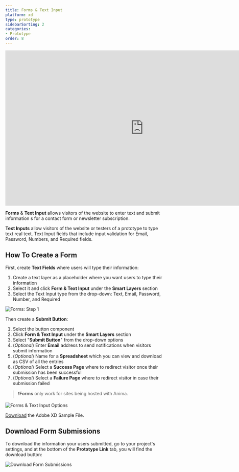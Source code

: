 ```yaml
---
title: Forms & Text Input
platform: xd
type: prototype
sidebarSorting: 2
categories: 
- Prototype
order: 8
---
```

<iframe width="864" height="486" src="https://www.youtube.com/embed/HJ0QmXq3m6c" frameborder="0" allow="accelerometer; autoplay; encrypted-media; gyroscope; picture-in-picture" allowfullscreen></iframe>


**Forms** & **Text Input** allows visitors of the website to enter text and submit information s for a contact form or newsletter subscription.

**Text Inputs** allow visitors of the website or testers of a prototype to type text real text. Text Input fields that include input validation for Email, Password, Numbers, and Required fields.

## How To Create a Form

First, create **Text Fields** where users will type their information:
 1. Create a text layer as a placeholder where you want users to type their information
 2. Select it and click **Form & Text Input** under the **Smart Layers** section
 3. Select the Text Input type from the drop-down: Text, Email, Password, Number, and Required 


![Forms: Step 1](https://p46.f4.n0.cdn.getcloudapp.com/items/eDuxNKP4/Text%20Input%402x.png?v=dec0d2a43e6af0ba2bfbbcb370e6c974)

 
Then create a **Submit Button**:
 1. Select the button component
 2. Click **Form & Text Input** under the **Smart Layers** section
 3. Select "**Submit Button**" from the drop-down options
 4. (*Optional*)  Enter **Email** address to send notifications when visitors submit information
 5. (*Optional*)  Name for a **Spreadsheet** which you can view and download as CSV of all the entries
 6. (*Optional*)  Select a **Success Page**    where to redirect visitor once their submission has been successful
 7. (*Optional*) Select a **Failure Page** where to redirect visitor in case their submission failed

> ❗️**Forms** only work for sites being hosted with Anima.

![Forms & Text Input Options](https://p46.f4.n0.cdn.getcloudapp.com/items/9ZuEBen4/Forms%20%26amp%3B%20Text%20Input%20modals%402x.png?v=7044fd4af9609d384ffe74a0a45ae193)

[Download]( https://anima-uploads.s3.amazonaws.com/projects/5e947f1e0d8ddf58dbc04d1d/files/anima-xd-prototype-foodies.xd "Download Sample File") the Adobe XD Sample File.

## Download Form Submissions
To download the information your users submitted, go to your project's settings, and at the bottom of the **Prototype Link** tab, you will find the download button:

![Download Form Submissions](https://s3.amazonaws.com/animaapp/docs/web-app/Anima%204%20-%20%20Download%20Forms.png)
